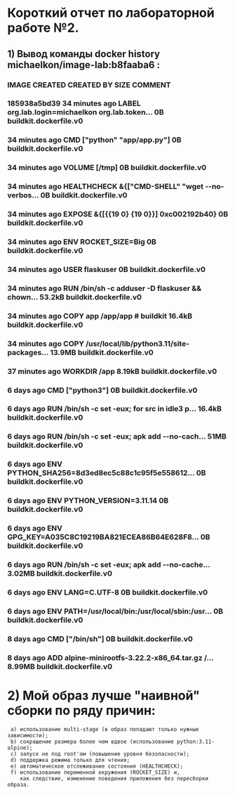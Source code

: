 # Короткий отчет по лабораторной работе №2.

## 1) Вывод команды  docker history michaelkon/image-lab:b8faaba6 :
### IMAGE          CREATED          CREATED BY                                      SIZE      COMMENT
### 185938a5bd39   34 minutes ago   LABEL org.lab.login=michaelkon org.lab.token…   0B        buildkit.dockerfile.v0
### <missing>      34 minutes ago   CMD ["python" "app/app.py"]                     0B        buildkit.dockerfile.v0
### <missing>      34 minutes ago   VOLUME [/tmp]                                   0B        buildkit.dockerfile.v0
### <missing>      34 minutes ago   HEALTHCHECK &{["CMD-SHELL" "wget --no-verbos…   0B        buildkit.dockerfile.v0
### <missing>      34 minutes ago   EXPOSE &{[{{19 0} {19 0}}] 0xc002192b40}        0B        buildkit.dockerfile.v0
### <missing>      34 minutes ago   ENV ROCKET_SIZE=Big                             0B        buildkit.dockerfile.v0
### <missing>      34 minutes ago   USER flaskuser                                  0B        buildkit.dockerfile.v0
### <missing>      34 minutes ago   RUN /bin/sh -c adduser -D flaskuser && chown…   53.2kB    buildkit.dockerfile.v0
### <missing>      34 minutes ago   COPY app /app/app # buildkit                    16.4kB    buildkit.dockerfile.v0
### <missing>      34 minutes ago   COPY /usr/local/lib/python3.11/site-packages…   13.9MB    buildkit.dockerfile.v0
### <missing>      37 minutes ago   WORKDIR /app                                    8.19kB    buildkit.dockerfile.v0
### <missing>      6 days ago       CMD ["python3"]                                 0B        buildkit.dockerfile.v0
### <missing>      6 days ago       RUN /bin/sh -c set -eux;  for src in idle3 p…   16.4kB    buildkit.dockerfile.v0
### <missing>      6 days ago       RUN /bin/sh -c set -eux;   apk add --no-cach…   51MB      buildkit.dockerfile.v0
### <missing>      6 days ago       ENV PYTHON_SHA256=8d3ed8ec5c88c1c95f5e558612…   0B        buildkit.dockerfile.v0
### <missing>      6 days ago       ENV PYTHON_VERSION=3.11.14                      0B        buildkit.dockerfile.v0
### <missing>      6 days ago       ENV GPG_KEY=A035C8C19219BA821ECEA86B64E628F8…   0B        buildkit.dockerfile.v0
### <missing>      6 days ago       RUN /bin/sh -c set -eux;  apk add --no-cache…   3.02MB    buildkit.dockerfile.v0
### <missing>      6 days ago       ENV LANG=C.UTF-8                                0B        buildkit.dockerfile.v0
### <missing>      6 days ago       ENV PATH=/usr/local/bin:/usr/local/sbin:/usr…   0B        buildkit.dockerfile.v0
### <missing>      8 days ago       CMD ["/bin/sh"]                                 0B        buildkit.dockerfile.v0
### <missing>      8 days ago       ADD alpine-minirootfs-3.22.2-x86_64.tar.gz /…   8.99MB    buildkit.dockerfile.v0

# 2) Мой образ лучше "наивной" сборки по ряду причин:
     a) использование multi-stage (в образ попадают только нужные зависимости);
     b) сокращение размера более чем вдвое (использование python:3.11-alpine);
     c) запуск не под root'ом (повышение уровня безопасности);
     d) поддержка режима только для чтения;
     e) автоматическое отслеживание состояния (HEALTHCHECK);
     f) использование переменной окружения (ROCKET_SIZE) и, 
        как следствие, изменение поведения приложения без пересборки образа.

